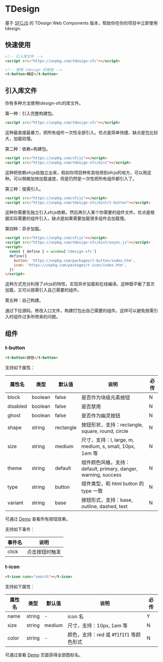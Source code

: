 # TDesign

基于 [SFCJS](https://github.com/tencent-cdc/sfcjs) 的 TDesign Web Components 版本，帮助你在你的项目中立即使用 tdesign.

## 快速使用

```html
<!-- 引入库文件 -->
<script src="https://unpkg.com/tdesign-sfc"></script>

<!-- 使用 tdesign 的按钮 -->
<t-button>确定</t-button>
```

## 引入库文件

你有多种方法使用tdesign-sfc的库文件。

第一种：引入完整构建包。

```html
<script src="https://unpkg.com/tdesign-sfc"></script>
```

这种最直接最暴力，把所有组件一次性全部引入。优点是简单快捷，缺点是包比较大，加载较慢。

第二种：依赖+构建包。

```html
<script src="https://unpkg.com/sfcjs"></script>
<script src="https://unpkg.com/tdesign-sfc/dist"></script>
```

这种把依赖sfcjs给独立出来，假如你项目种有其他用到sfcjs的地方，可以用这种。可以稍微加快加载速度，但是仍然是一次性把所有组件都引入了。

第三种：按需引入。

```html
<script src="https://unpkg.com/sfcjs"></script>
<script src="https://unpkg.com/tdesign-sfc/dist/t-button"></script>
```

这种你需要先独立引入sfcjs依赖，然后再引入某个你需要的组件文件。优点是根据实际需要的组件引入，缺点是如果需要加载很多组件会加载慢。

第四种：异步加载。

```html
<script src="https://unpkg.com/sfcjs"></script>
<script src="https://unpkg.com/tdesign-sfc/dist/async.js"></script>
<script>
  const { define } = window['tdesign-sfc']
  define({
    button: 'https://unpkg.com/packages/t-button/index.htm',
    icon: 'https://unpkg.com/packages/t-icon/index.htm',
  })
</script>
```

这种方式充分利用了sfcjs的特性，实现异步加载和在线编译。这种既平衡了首次加载，又可以按需引入自己需要的组件。

第五种：自己构建。

通过下拉源码，修改入口文件，构建打包出自己需要的组件。这样可以避免按需引入时组件过多所带来的问题。

## 组件

### t-button

```html
<t-button>按钮</t-button>
```

支持如下属性：

| 属性名 | 类型 | 默认值 | 说明 | 必传 |
|------|-----|----|---|---|
| block | boolean | false | 是否作为块级元素按钮 | N |
| disabled | boolean | false | 是否禁用 | N |
| ghost | boolean | false | 是否作为幽灵按钮 | N |
| shape | string | rectangle | 按钮形状，支持：rectangle, square, round, circle | N |
| size | string | medium | 尺寸，支持：l, large, m, medium, s, small, 10px, 1em 等 | N |
| theme | string | default | 组件颜色风格，支持： default, primary, danger, warning, success | N |
| type | string | button | 组件类型，和 html button 的 type 一致 | N |
| variant | string | base | 按钮形式，支持：base, outline, dashed, text | N |

可通过 [Demo](https://unpkg.com/tdesign-sfc/examples/t-button/index.html) 查看所有按钮效果。

支持如下事件：

| 事件名 | 说明 |
| ---- | ---- |
| click | 点击按钮时触发 |

### t-icon

```html
<t-icon name="search"></t-icon>
```

支持如下属性：

| 属性名 | 类型 | 默认值 | 说明 | 必传 |
|------|-----|----|---|---|
| name | string | - | icon 名 | Y |
| size | string | medium | 尺寸，支持：10px, 1em 等 | N |
| color | string | - | 颜色，支持：red 或 #f1f1f1 等颜色形式 | N |

可通过查看 [Demo](https://unpkg.com/tdesign-sfc/examples/t-icon/index.html) 页面获得全部图标名。
